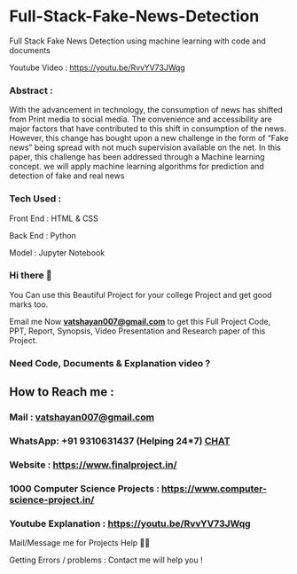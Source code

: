 # Full-Stack-Fake-News-Detection
Full Stack Fake News Detection using machine learning with code and documents

Youtube Video : https://youtu.be/RvvYV73JWqg

### Abstract :
With the advancement in technology, the consumption of news has shifted from Print media to social media. The convenience and accessibility are major factors that have contributed to this shift in consumption of the news. However, this change has bought upon a new challenge in the form of “Fake news” being spread with not much supervision available on the net. In this paper, this challenge has been addressed through a Machine learning concept. we will apply machine learning algorithms for prediction and detection of fake and real news

### Tech Used :

Front End : HTML & CSS

Back End : Python 

Model : Jupyter Notebook

### Hi there 👋

You Can use this Beautiful Project for your college Project and get good marks too. 

Email me Now **vatshayan007@gmail.com** to get this Full Project Code, PPT, Report, Synopsis, Video Presentation and Research paper of this Project.

### Need Code, Documents & Explanation video ? 

## How to Reach me :

### Mail : vatshayan007@gmail.com 

### WhatsApp: **+91 9310631437** (Helping 24*7) **[CHAT](https://wa.me/message/CHWN2AHCPMAZK1)** 

### Website : https://www.finalproject.in/

### 1000 Computer Science Projects : https://www.computer-science-project.in/

### Youtube Explanation : https://youtu.be/RvvYV73JWqg

Mail/Message me for Projects Help 🙏🏻

Getting Errors / problems : Contact me will help you !
